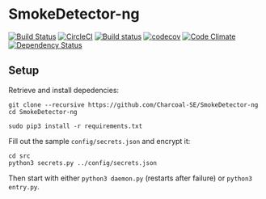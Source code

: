 # SmokeDetector-ng
[![Build Status](https://travis-ci.org/Charcoal-SE/SmokeDetector-ng.svg?branch=master)](https://travis-ci.org/Charcoal-SE/SmokeDetector-ng)
[![CircleCI](https://circleci.com/gh/Charcoal-SE/SmokeDetector-ng.svg?style=shield)](https://circleci.com/gh/Charcoal-SE/SmokeDetector-ng)
[![Build status](https://ci.appveyor.com/api/projects/status/lqwxh106c5k8vefb?svg=true)](https://ci.appveyor.com/project/quartata/smokedetector-ng)
[![codecov](https://codecov.io/gh/Charcoal-SE/SmokeDetector-ng/branch/master/graph/badge.svg)](https://codecov.io/gh/Charcoal-SE/SmokeDetector-ng)
[![Code Climate](https://codeclimate.com/github/Charcoal-SE/SmokeDetector-ng/badges/gpa.svg)](https://codeclimate.com/github/Charcoal-SE/SmokeDetector-ng)
[![Dependency Status](https://www.versioneye.com/user/projects/58dd73dcd6c98d004405474f/badge.svg?style=flat-square)](https://www.versioneye.com/user/projects/58dd73dcd6c98d004405474f)

## Setup

Retrieve and install depedencies:

    git clone --recursive https://github.com/Charcoal-SE/SmokeDetector-ng
    cd SmokeDetector-ng
    
    sudo pip3 install -r requirements.txt
    
Fill out the sample `config/secrets.json` and encrypt it:

    cd src
    python3 secrets.py ../config/secrets.json

Then start with either `python3 daemon.py` (restarts after failure) or `python3 entry.py`.
